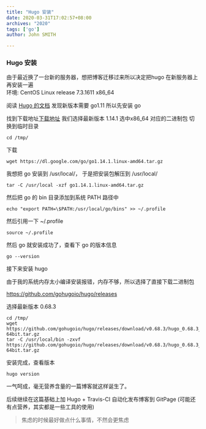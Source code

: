 ```yaml
---
title: "Hugo 安装"
date: 2020-03-31T17:02:57+08:00
archives: "2020"
tags: ['go']
author: John SMITH

---
```

### Hugo 安装
由于最近换了一台新的服务器，想把博客迁移过来所以决定把hugo 在新服务器上再安装一遍  
环境: CentOS Linux release 7.3.1611 x86_64  

阅读 [Hugo 的文档](https://github.com/gohugoio/hugo) 发现新版本需要 go1.11 所以先安装 go

找到下载地址[下载地址](https://golang.org/dl/ ) 我们选择最新版本 1.14.1 选中x86_64 对应的二进制包
切换到临时目录
```bashshell
cd /tmp/
```
下载
```bashshell
wget https://dl.google.com/go/go1.14.1.linux-amd64.tar.gz
```
我想把 go 安装到 /usr/local/， 于是把安装包解压到 /usr/local/
```bashshell
tar -C /usr/local -xzf go1.14.1.linux-amd64.tar.gz
```
然后把 go 的 bin 目录添加到系统 PATH 路径中
```bashshell
echo "export PATH=\$PATH:/usr/local/go/bins" >> ~/.profile
```
然后引用一下 ~/.profile
```bashshell
source ~/.profile
```
然后 go 就安装成功了，查看下 go 的版本信息
```bashshell
go --version
```

接下来安装 hugo

由于我的系统内存太小编译安装报错，内存不够，所以选择了直接下载二进制包

https://github.com/gohugoio/hugo/releases

选择最新版本 0.68.3
```bashshell
cd /tmp/
wget https://github.com/gohugoio/hugo/releases/download/v0.68.3/hugo_0.68.3_Linux-64bit.tar.gz
tar -C /usr/local/bin -zxvf https://github.com/gohugoio/hugo/releases/download/v0.68.3/hugo_0.68.3_Linux-64bit.tar.gz 
```

安装完成，查看版本
```bashshell
hugo version
```
一气呵成，毫无营养含量的一篇博客就这样诞生了。

后续继续在这篇基础上加 Hugo + Travis-CI 自动化发布博客到 GitPage (可能还有点营养，其实都是一些工具的使用)

> 焦虑的时候最好做点什么事情，不然会更焦虑